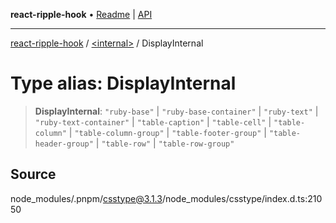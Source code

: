 **react-ripple-hook** • [Readme](../../README.md) \| [API](../../globals.md)

---

[react-ripple-hook](../../README.md) / [\<internal\>](../README.md) / DisplayInternal

# Type alias: DisplayInternal

> **DisplayInternal**: `"ruby-base"` \| `"ruby-base-container"` \| `"ruby-text"` \| `"ruby-text-container"` \| `"table-caption"` \| `"table-cell"` \| `"table-column"` \| `"table-column-group"` \| `"table-footer-group"` \| `"table-header-group"` \| `"table-row"` \| `"table-row-group"`

## Source

node_modules/.pnpm/csstype@3.1.3/node_modules/csstype/index.d.ts:21050
